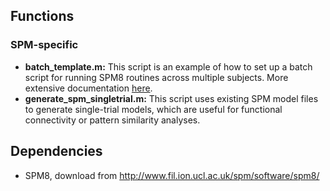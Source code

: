 Functions
--------------
### SPM-specific
* **batch_template.m:** This script is an example of how to set up a batch script for running SPM8 routines across multiple subjects. More extensive documentation [here](http://hippocampish.wordpress.com/2013/03/19/setting-up-a-subject-batch-script-with-spm8/).
* **generate_spm_singletrial.m:** This script uses existing SPM model files to generate single-trial models, which are useful for functional connectivity or pattern similarity analyses.

Dependencies
--------------
* SPM8, download from http://www.fil.ion.ucl.ac.uk/spm/software/spm8/
